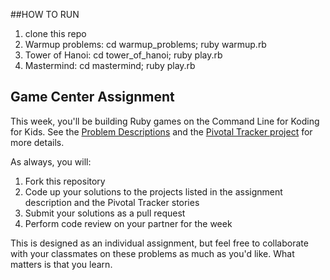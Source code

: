 ##HOW TO RUN
1. clone this repo
2. Warmup problems: cd warmup_problems; ruby warmup.rb
3. Tower of Hanoi: cd tower_of_hanoi; ruby play.rb
4. Mastermind: cd mastermind; ruby play.rb


## Game Center Assignment

This week, you'll be building Ruby games on the Command Line for Koding for Kids.  See the [Problem Descriptions](http://vikingcodeschool.com/week-2-ruby/assignment-ramping-up-with-oop) and the [Pivotal Tracker project](https://www.pivotaltracker.com/n/projects/1158262) for more details.

As always, you will:

1. Fork this repository
2. Code up your solutions to the projects listed in the assignment description and the Pivotal Tracker stories
3. Submit your solutions as a pull request
4. Perform code review on your partner for the week

This is designed as an individual assignment, but feel free to collaborate with your classmates on these problems as much as you'd like.  What matters is that you learn.
